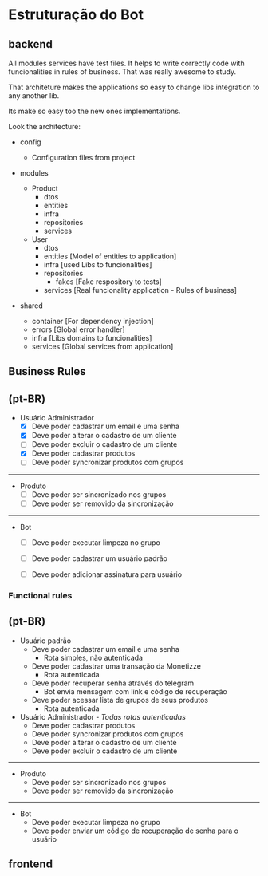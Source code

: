 # Estruturação do Bot

## backend

All modules services have test files. It helps to write correctly code with funcionalities in rules of business. That was really awesome to study.

That architeture makes the applications so easy to change libs integration to any another lib.

Its make so easy too the new ones implementations.

Look the architecture:

- config
  - Configuration files from project

- modules
  - Product
    - dtos
    - entities
    - infra
    - repositories
    - services
  - User
    - dtos
    - entities [Model of entities to application]
    - infra [used Libs to funcionalities]
    - repositories
      - fakes [Fake respository to tests]
    - services [Real funcionality application - Rules of business]
- shared
  - container [For dependency injection]
  - errors [Global error handler]
  - infra [Libs domains to funcionalities]
  - services [Global services from application]

## Business Rules

(pt-BR)
-

- Usuário Administrador
  - [x] Deve poder cadastrar um email e uma senha
  - [x] Deve poder alterar o cadastro de um cliente
  - [ ] Deve poder excluir o cadastro de um cliente
  - [x] Deve poder cadastrar produtos
  - [ ] Deve poder syncronizar produtos com grupos

---

- Produto
  - [ ] Deve poder ser sincronizado nos grupos
  - [ ] Deve poder ser removido da sincronização

---

- Bot
  - [ ] Deve poder executar limpeza no grupo
  - [ ] Deve poder cadastrar um usuário padrão
  - [ ] Deve poder adicionar assinatura para usuário


### Functional rules

(pt-BR)
-
- Usuário padrão
  - Deve poder cadastrar um email e uma senha
    * Rota simples, não autenticada
  - Deve poder cadastrar uma transação da Monetizze
    - Rota autenticada
  - Deve poder recuperar senha através do telegram
    - Bot envia mensagem com link e código de recuperação
  - Deve poder acessar lista de grupos de seus produtos
    - Rota autenticada
- Usuário Administrador - *Todas rotas autenticadas*
  - Deve poder cadastrar produtos
  - Deve poder syncronizar produtos com grupos
  - Deve poder alterar o cadastro de um cliente
  - Deve poder excluir o cadastro de um cliente

---

- Produto
  - Deve poder ser sincronizado nos grupos
  - Deve poder ser removido da sincronização

---

- Bot
  - Deve poder executar limpeza no grupo
  - Deve poder enviar um código de recuperação de senha para o usuário

## frontend
